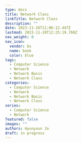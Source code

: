 ```yaml
---
type: docs
title: Network Class
linkTitle: Network Class
description: ""
date: 2023-11-26T11:06:12.447Z
lastmod: 2023-11-28T12:25:19.760Z
nav_weight: 0
nav_icon:
  vendor: bs
  name: book
  color: blue
tags:
  - Computer Science
  - Network
  - Network Basic
  - Network Class
categories:
  - Computer Science
  - Network
  - Network Basic
  - Network Class
series:
  - Computer Science
  - Network
featured: false
images: ""
authors: Hyunyoun Jo
draft: in progress
---
```

